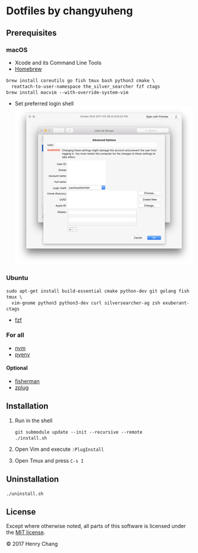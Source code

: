 # Dotfiles by changyuheng

## Prerequisites

### macOS

- Xcode and its Command Line Tools
- [Homebrew](http://brew.sh/)

```
brew install coreutils go fish tmux bash python3 cmake \
  reattach-to-user-namespace the_silver_searcher fzf ctags
brew install macvim --with-override-system-vim
```

- Set preferred login shell
    ![](assets/images/macos-default-login-shell.png)

### Ubuntu

```
sudo apt-get install build-essential cmake python-dev git golang fish tmux \
  vim-gnome python3 python3-dev curl silversearcher-ag zsh exuberant-ctags
```

- [fzf](https://github.com/junegunn/fzf)

### For all

- [nvm](https://github.com/creationix/nvm)
- [pyenv](https://github.com/pyenv/pyenv)

#### Optional
- [fisherman](https://fisherman.github.io/)
- [zplug](https://zplug.sh/)

## Installation

1. Run in the shell

    ```
    git submodule update --init --recursive --remote
    ./install.sh
    ```

2. Open Vim and execute `:PlugInstall`

3. Open Tmux and press `C-s I`

## Uninstallation

```
./uninstall.sh
```

## License

Except where otherwise noted, all parts of this software is licensed under the
[MIT license](http://opensource.org/licenses/MIT).

© 2017 Henry Chang

